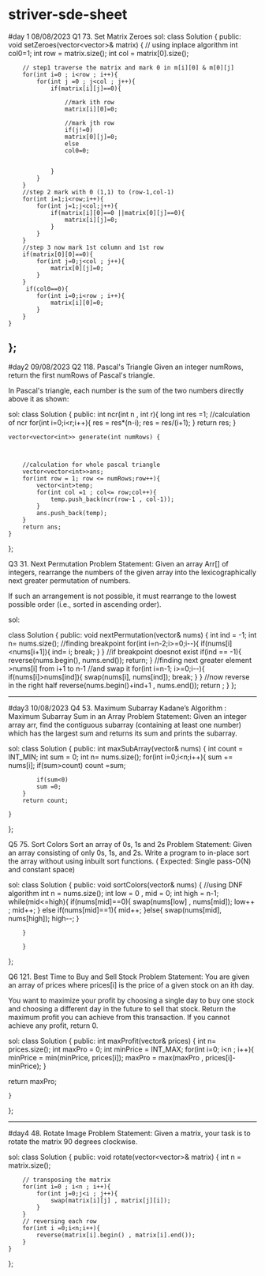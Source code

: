# striver-sde-sheet
#day 1  08/08/2023
Q1 73. Set Matrix Zeroes
sol:
class Solution {
public:
    void setZeroes(vector<vector<int>>& matrix) {
        // using inplace algorithm
        int col0=1;
        int row = matrix.size();
        int col = matrix[0].size();

        // step1 traverse the matrix and mark 0 in m[i][0] & m[0][j] 
        for(int i=0 ; i<row ; i++){
            for(int j =0 ; j<col ; j++){
                if(matrix[i][j]==0){

                    //mark ith row
                    matrix[i][0]=0;
                    
                    //mark jth row
                    if(j!=0)
                    matrix[0][j]=0;
                    else
                    col0=0;


                }
            }
        }
        //step 2 mark with 0 (1,1) to (row-1,col-1)
        for(int i=1;i<row;i++){
            for(int j=1;j<col;j++){
                if(matrix[i][0]==0 ||matrix[0][j]==0){
                    matrix[i][j]=0;
                }
            }
        }
        //step 3 now mark 1st column and 1st row
        if(matrix[0][0]==0){
            for(int j=0;j<col ; j++){
                matrix[0][j]=0;
            }
        }
         if(col0==0){
            for(int i=0;i<row ; i++){
                matrix[i][0]=0;
            }
        }
    }
};
--------------------------------------------------------------------------------------------------------------------------------------------------------------------

#day2  09/08/2023
Q2 118. Pascal's Triangle
Given an integer numRows, return the first numRows of Pascal's triangle.

In Pascal's triangle, each number is the sum of the two numbers directly above it as shown:

sol: 
class Solution {
public:
int ncr(int n , int r){
            long int res =1;
            //calculation of ncr 
            for(int i=0;i<r;i++){
                res = res*(n-i);
                res = res/(i+1);
            }
            return res;
        }

    vector<vector<int>> generate(int numRows) {
        
        

        //calculation for whole pascal triangle
        vector<vector<int>>ans;
        for(int row = 1; row <= numRows;row++){
            vector<int>temp;
            for(int col =1 ; col<= row;col++){
                temp.push_back(ncr(row-1 , col-1));
            }
            ans.push_back(temp);
        }
        return ans;
    }
};



Q3 31. Next Permutation
Problem Statement: Given an array Arr[] of integers, rearrange the numbers of the given array into the lexicographically next greater permutation of numbers.

If such an arrangement is not possible, it must rearrange to the lowest possible order (i.e., sorted in ascending order).

sol:

class Solution {
public:
    void nextPermutation(vector<int>& nums) {
        int ind = -1;
        int n= nums.size();
        //finding breakpoint 
        for(int i=n-2;i>=0;i--){
            if(nums[i]<nums[i+1]){
            ind= i;
            break;
            }
        }
        //if breakpoint doesnot exist
        if(ind == -1){
            reverse(nums.begin(), nums.end());
            return;
        }
        //finding next greater element >nums[i] from i+1 to n-1
        //and swap it
        for(int i=n-1; i>=0;i--){
            if(nums[i]>nums[ind]){
                swap(nums[i], nums[ind]);
                break;
            }
        }
        //now reverse in the right half 
        reverse(nums.begin()+ind+1 , nums.end());
        return ;
    }
};

------------------------------------------------------------------------------------------------------------------------------------------------------------------
#day3 10/08/2023
Q4 53. Maximum Subarray
Kadane’s Algorithm : Maximum Subarray Sum in an Array
Problem Statement: Given an integer array arr, find the contiguous subarray (containing at least one number) which
has the largest sum and returns its sum and prints the subarray.

sol: 
class Solution {
public:
    int maxSubArray(vector<int>& nums) {
        int count = INT_MIN;
        int sum = 0;
        int n= nums.size();
        for(int i=0;i<n;i++){
            sum += nums[i];
            if(sum>count)
            count =sum;

            if(sum<0)
            sum =0;
        }
        return count;
        
    }
};


Q5 75. Sort Colors
Sort an array of 0s, 1s and 2s
Problem Statement: Given an array consisting of only 0s, 1s, and 2s. Write a program to in-place sort the array without using inbuilt sort functions.
( Expected: Single pass-O(N) and constant space)

sol:
class Solution {
public:
    void sortColors(vector<int>& nums) {
        //using DNF algorithm
        int n = nums.size();
        int low = 0 , mid = 0; int high = n-1;
        while(mid<=high){
            if(nums[mid]==0){
                swap(nums[low] , nums[mid]);
                low++ ;
                mid++;
            }
            else if(nums[mid]==1){
                mid++;
            }else{
                swap(nums[mid], nums[high]);
                high--;
            }
            
        }

        }
    
};


Q6 121. Best Time to Buy and Sell Stock
Problem Statement: You are given an array of prices where prices[i] is the price of a given stock on an ith day.

You want to maximize your profit by choosing a single day to buy one stock and choosing a different day in the future to sell that stock. Return the maximum profit you can achieve from this transaction. If you cannot achieve any profit, return 0.

sol:
class Solution {
public:
    int maxProfit(vector<int>& prices) {
        int n= prices.size();
        int maxPro = 0;
       int  minPrice = INT_MAX;
        for(int i=0; i<n ; i++){
          minPrice = min(minPrice, prices[i]);
          maxPro = max(maxPro , prices[i]- minPrice);
        }

return maxPro;

    }
};

------------------------------------------------------------------------------------------------------------------------------------------------------------------
#day4
48. Rotate Image
Problem Statement: Given a matrix, your task is to rotate the matrix 90 degrees clockwise.

sol:
class Solution {
public:
    void rotate(vector<vector<int>>& matrix) {
        int n = matrix.size();

        // transposing the matrix
        for(int i=0 ; i<n ; i++){
            for(int j=0;j<i ; j++){
                swap(matrix[i][j] , matrix[j][i]);
            }
        }
        // reversing each row
        for(int i =0;i<n;i++){
            reverse(matrix[i].begin() , matrix[i].end());
        }
    }
};
